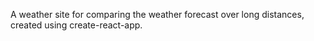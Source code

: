 A weather site for comparing the weather forecast over long distances, created using create-react-app.
